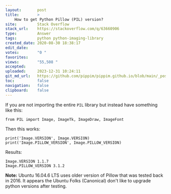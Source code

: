 ```yaml
---
layout:       post
title:        >
    How to get Python Pillow (PIL) version?
site:         Stack Overflow
stack_url:    https://stackoverflow.com/q/63660906
type:         Answer
tags:         python python-imaging-library
created_date: 2020-08-30 18:38:17
edit_date:    
votes:        "0 "
favorites:    
views:        "55,508 "
accepted:     
uploaded:     2023-12-31 10:24:11
git_md_url:   https://github.com/pippim/pippim.github.io/blob/main/_posts/2020/2020-08-30-How-to-get-Python-Pillow-_PIL_-version_.md
toc:          false
navigation:   false
clipboard:    false
---
```


If you are not importing the entire `PIL` library but instead have something like this:

``` 
from PIL import Image, ImageTk, ImageDraw, ImageFont
```

Then this works:

``` 
print('Image.VERSION', Image.VERSION)
print('Image.PILLOW_VERSION', Image.PILLOW_VERSION)
```

Results:

``` none
Image.VERSION 1.1.7
Image.PILLOW_VERSION 3.1.2
```

**Note:** Ubuntu 16.04.6 LTS uses older version of Pillow that was tested back in 2016. It appears the Ubuntu Folks (Canonical) don't like to upgrade python versions after testing.
